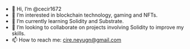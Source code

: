 - 👋 Hi, I’m @cecir1672
- 👀 I’m interested in blockchain technology, gaming and NFTs.
- 🌱 I’m currently learning Solidity and Substrate.
- 💞️ I’m looking to collaborate on projects involving Solidity to improve my skills.
- 📫 How to reach me: cire.neyugn@gmail.com

<!---
cecir1672/cecir1672 is a ✨ special ✨ repository because its `README.md` (this file) appears on your GitHub profile.
You can click the Preview link to take a look at your changes.
--->
